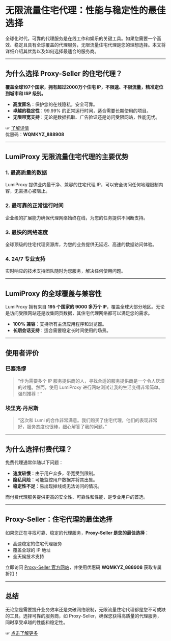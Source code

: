 # 无限流量住宅代理：性能与稳定性的最佳选择

全球化时代，可靠的代理服务是在线工作和娱乐的关键工具。如果您需要一个高效、稳定且具有全球覆盖的代理服务，无限流量住宅代理是您的理想选择。本文将详细介绍其优势以及如何选择最适合的服务商。

---

## 为什么选择 Proxy-Seller 的住宅代理？

**覆盖全球197个国家，拥有超过2000万个住宅 IP，不限速、不限流量，精准定位到城市和 ISP 级别。**  
- **高度匿名**：保护您的在线隐私，安全可靠。  
- **卓越的稳定性**：99.99% 的正常运行时间，适合需要长期使用的项目。  
- **无限带宽支持**：无论是数据抓取、广告验证还是访问受限网站，性能无忧。  

☞ [了解详情](https://bit.ly/proxy-seller-coupon)  
优惠码：**WQMKYZ_888908**

---

## LumiProxy 无限流量住宅代理的主要优势

### 1. **最高质量的数据**
LumiProxy 提供业内最干净、兼容的住宅代理 IP，可以安全访问任何地理限制内容，无需担心被阻止。

### 2. **最可靠的正常运行时间**
企业级的扩展能力确保代理网络始终在线，为您的任务提供不间断支持。

### 3. **最快的网络速度**
全球顶级的住宅代理资源库，为您的业务提供无延迟、高速的数据访问体验。

### 4. **24/7 专业支持**
实时响应的技术支持团队随时为您服务，解决任何使用问题。

---

## LumiProxy 的全球覆盖与兼容性

LumiProxy 拥有来自 **195 个国家的 9000 多万个 IP**，覆盖全球大部分地区。无论是访问受限网站还是收集网页数据，其住宅代理网络都可以满足您的需求。

- **100% 兼容**：支持所有主流应用程序和浏览器。
- **长期会话支持**：适合需要稳定长时间使用的场景。

---

## 使用者评价

### 巴塞洛缪
> “作为需要多个 IP 服务提供商的人，寻找合适的服务提供商是一个令人厌烦的过程。然而，使用 LumiProxy 进行网站测试让我的生活变得非常简单。强烈推荐！”

### 埃里克·丹尼斯
> “这次和 Lumi 的合作非常满意。我们购买了住宅代理，他们的表现非常好，服务态度也很棒，细心解答了我的问题。”

---

## 为什么选择付费代理？

免费代理通常伴随以下问题：

- **速度较慢**：由于用户众多，带宽受到限制。
- **隐私风险**：可能监控用户数据并将其出售。
- **稳定性不足**：易出现掉线或无法访问的情况。

而付费代理服务提供更高的安全性、可靠性和性能，是专业用户的首选。

---

## Proxy-Seller：住宅代理的最佳选择

如果您正在寻找可靠、稳定的代理服务，**Proxy-Seller 是您的最佳选择**：

- 高速稳定的住宅代理服务  
- 覆盖全球的 IP 地址  
- 全天候技术支持  

立即访问 [Proxy-Seller 官方网站](https://bit.ly/proxy-seller-coupon)，并使用优惠码 **WQMKYZ_888908** 获取专属折扣！

---

## 总结

无论您是需要提升业务效率还是突破网络限制，无限流量住宅代理都是您不可或缺的工具。选择可靠的服务商，如 Proxy-Seller，确保您获得高质量的代理服务，同时享受卓越的性能和稳定性。

☞ [点击了解更多](https://bit.ly/proxy-seller-coupon)
